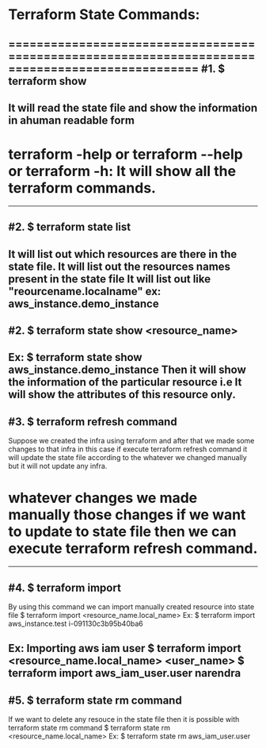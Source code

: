 # Terraform State Commands:
=================================================================================================
#1. $ terraform show
---------------------
It will read the state file and show the information in ahuman readable form
-------------------------------------------------------------------------------------------------
# terraform -help or terraform --help or terraform -h: It will show all the terraform commands.
-------------------------------------------------------------------------------------------------
#2. $ terraform state list
--------------------------
It will list out which resources are there in the state file.
It will list out the resources names present in the state file
It will list out like "reourcename.localname"
ex: aws_instance.demo_instance
-------------------------------------------------------------------------------------------------
#2. $ terraform state show <resource_name>
------------------------------------------
Ex: $ terraform state show aws_instance.demo_instance
Then it will show the information of the particular resource i.e It will show the attributes of this resource only.
------------------------------------------------------------------------------------------------
#3. $ terraform refresh command
-------------------------------
Suppose we created the infra using terraform and after that we made some changes to that infra
in this case if execute terraform refresh command it will update the state file according to the whatever we changed manually but it will not update any infra.
# whatever changes we made manually those changes if we want to update to state file then we can execute terraform refresh command.
-------------------------------------------------------------------------------------------------
#4. $ terraform import
-----------------------
By using this command we can import manually created resource into state file 
$ terraform import <resource_name.local_name> <resource id>
Ex:
$ terraform import aws_instance.test i-091130c3b95b40ba6

Ex: Importing aws iam user
$ terraform import <resource_name.local_name> <user_name>
$ terraform import aws_iam_user.user narendra
-------------------------------------------------------------------------------------------------
#5. $ terraform state rm command
--------------------------------
If we want to delete any resouce in the state file then it is possible with terraform state rm command
$ terraform state rm <resource_name.local_name>
Ex:
$ terraform state rm aws_iam_user.user

